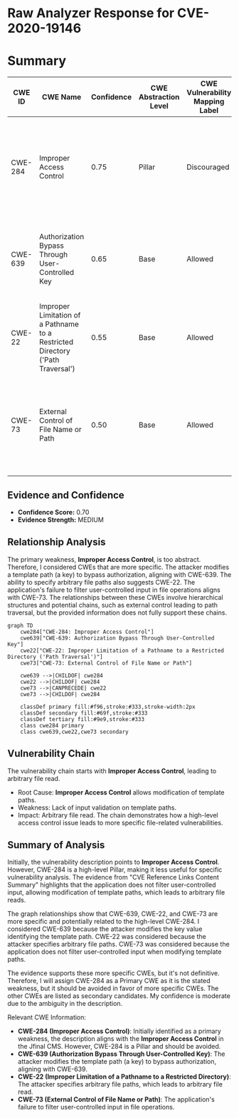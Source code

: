# Raw Analyzer Response for CVE-2020-19146

# Summary

| CWE ID | CWE Name | Confidence | CWE Abstraction Level | CWE Vulnerability Mapping Label | CWE-Vulnerability Mapping Notes |
|---|---|---|---|---|---|
| CWE-284 | Improper Access Control | 0.75 | Pillar | Discouraged | The primary weakness identified is **Improper Access Control**, however, CWE-284 is a Pillar and should be avoided. |
| CWE-639 | Authorization Bypass Through User-Controlled Key | 0.65 | Base | Allowed | Secondary Candidate, as the attacker modifies the key value identifying the template path. |
| CWE-22 | Improper Limitation of a Pathname to a Restricted Directory ('Path Traversal') | 0.55 | Base | Allowed | Secondary Candidate, as the attacker specifies arbitrary file paths. |
| CWE-73 | External Control of File Name or Path | 0.50 | Base | Allowed | Secondary Candidate, as the application does not filter user-controlled input when modifying template paths. |

## Evidence and Confidence

*   **Confidence Score:** 0.70
*   **Evidence Strength:** MEDIUM

## Relationship Analysis

The primary weakness, **Improper Access Control**, is too abstract. Therefore, I considered CWEs that are more specific. The attacker modifies a template path (a key) to bypass authorization, aligning with CWE-639. The ability to specify arbitrary file paths also suggests CWE-22. The application's failure to filter user-controlled input in file operations aligns with CWE-73. The relationships between these CWEs involve hierarchical structures and potential chains, such as external control leading to path traversal, but the provided information does not fully support these chains.

```mermaid
graph TD
    cwe284["CWE-284: Improper Access Control"]
    cwe639["CWE-639: Authorization Bypass Through User-Controlled Key"]
    cwe22["CWE-22: Improper Limitation of a Pathname to a Restricted Directory ('Path Traversal')"]
    cwe73["CWE-73: External Control of File Name or Path"]

    cwe639 -->|CHILDOF| cwe284
    cwe22 -->|CHILDOF| cwe284
    cwe73 -->|CANPRECEDE| cwe22
    cwe73 -->|CHILDOF| cwe284

    classDef primary fill:#f96,stroke:#333,stroke-width:2px
    classDef secondary fill:#69f,stroke:#333
    classDef tertiary fill:#9e9,stroke:#333
    class cwe284 primary
    class cwe639,cwe22,cwe73 secondary
```

## Vulnerability Chain

The vulnerability chain starts with **Improper Access Control**, leading to arbitrary file read.
  - Root Cause: **Improper Access Control** allows modification of template paths.
  - Weakness: Lack of input validation on template paths.
  - Impact: Arbitrary file read.
The chain demonstrates how a high-level access control issue leads to more specific file-related vulnerabilities.

## Summary of Analysis

Initially, the vulnerability description points to **Improper Access Control**. However, CWE-284 is a high-level Pillar, making it less useful for specific vulnerability analysis. The evidence from "CVE Reference Links Content Summary" highlights that the application does not filter user-controlled input, allowing modification of template paths, which leads to arbitrary file reads.

The graph relationships show that CWE-639, CWE-22, and CWE-73 are more specific and potentially related to the high-level CWE-284. I considered CWE-639 because the attacker modifies the key value identifying the template path. CWE-22 was considered because the attacker specifies arbitrary file paths. CWE-73 was considered because the application does not filter user-controlled input when modifying template paths.

The evidence supports these more specific CWEs, but it's not definitive. Therefore, I will assign CWE-284 as a Primary CWE as it is the stated weakness, but it should be avoided in favor of more specific CWEs. The other CWEs are listed as secondary candidates. My confidence is moderate due to the ambiguity in the description.

Relevant CWE Information:
-   **CWE-284 (Improper Access Control)**: Initially identified as a primary weakness, the description aligns with the **Improper Access Control** in the Jfinal CMS. However, CWE-284 is a Pillar and should be avoided.
-   **CWE-639 (Authorization Bypass Through User-Controlled Key)**: The attacker modifies the template path (a key) to bypass authorization, aligning with CWE-639.
-   **CWE-22 (Improper Limitation of a Pathname to a Restricted Directory)**: The attacker specifies arbitrary file paths, which leads to arbitrary file read.
-   **CWE-73 (External Control of File Name or Path)**: The application's failure to filter user-controlled input in file operations.